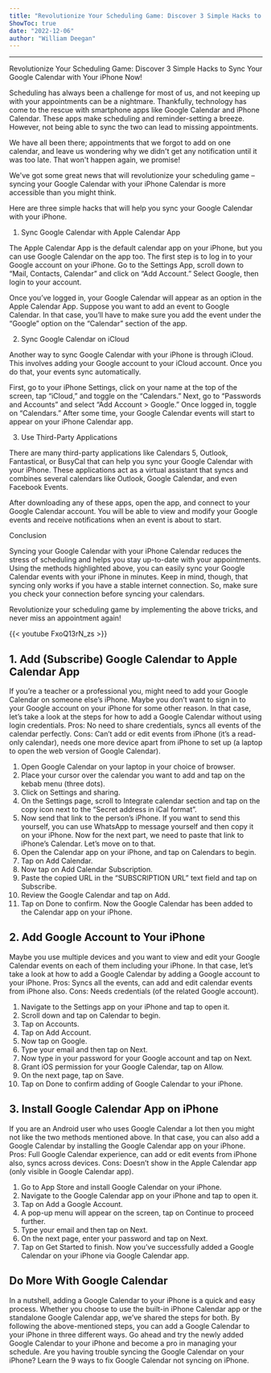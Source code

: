 ```yaml
---
title: "Revolutionize Your Scheduling Game: Discover 3 Simple Hacks to Sync Your Google Calendar with Your iPhone Now!"
ShowToc: true 
date: "2022-12-06"
author: "William Deegan"
---
```

*****
Revolutionize Your Scheduling Game: Discover 3 Simple Hacks to Sync Your Google Calendar with Your iPhone Now!

Scheduling has always been a challenge for most of us, and not keeping up with your appointments can be a nightmare. Thankfully, technology has come to the rescue with smartphone apps like Google Calendar and iPhone Calendar. These apps make scheduling and reminder-setting a breeze. However, not being able to sync the two can lead to missing appointments.

We have all been there; appointments that we forgot to add on one calendar, and leave us wondering why we didn't get any notification until it was too late. That won't happen again, we promise!

We've got some great news that will revolutionize your scheduling game – syncing your Google Calendar with your iPhone Calendar is more accessible than you might think.

Here are three simple hacks that will help you sync your Google Calendar with your iPhone.

1. Sync Google Calendar with Apple Calendar App

The Apple Calendar App is the default calendar app on your iPhone, but you can use Google Calendar on the app too. The first step is to log in to your Google account on your iPhone. Go to the Settings App, scroll down to “Mail, Contacts, Calendar” and click on “Add Account.” Select Google, then login to your account.

Once you’ve logged in, your Google Calendar will appear as an option in the Apple Calendar App. Suppose you want to add an event to Google Calendar. In that case, you’ll have to make sure you add the event under the “Google” option on the “Calendar” section of the app.

2. Sync Google Calendar on iCloud

Another way to sync Google Calendar with your iPhone is through iCloud. This involves adding your Google account to your iCloud account. Once you do that, your events sync automatically.

First, go to your iPhone Settings, click on your name at the top of the screen, tap “iCloud,” and toggle on the “Calendars.” Next, go to “Passwords and Accounts” and select “Add Account > Google.” Once logged in, toggle on “Calendars.” After some time, your Google Calendar events will start to appear on your iPhone Calendar app.

3. Use Third-Party Applications

There are many third-party applications like Calendars 5, Outlook, Fantastical, or BusyCal that can help you sync your Google Calendar with your iPhone. These applications act as a virtual assistant that syncs and combines several calendars like Outlook, Google Calendar, and even Facebook Events.

After downloading any of these apps, open the app, and connect to your Google Calendar account. You will be able to view and modify your Google events and receive notifications when an event is about to start.

Conclusion

Syncing your Google Calendar with your iPhone Calendar reduces the stress of scheduling and helps you stay up-to-date with your appointments. Using the methods highlighted above, you can easily sync your Google Calendar events with your iPhone in minutes. Keep in mind, though, that syncing only works if you have a stable internet connection. So, make sure you check your connection before syncing your calendars.

Revolutionize your scheduling game by implementing the above tricks, and never miss an appointment again!

{{< youtube FxoQ13rN_zs >}} 



## 1. Add (Subscribe) Google Calendar to Apple Calendar App


If you’re a teacher or a professional you, might need to add your Google Calendar on someone else’s iPhone. Maybe you don’t want to sign in to your Google account on your iPhone for some other reason. In that case, let’s take a look at the steps for how to add a Google Calendar without using login credentials.
Pros: No need to share credentials, syncs all events of the calendar perfectly.
Cons: Can’t add or edit events from iPhone (it’s a read-only calendar), needs one more device apart from iPhone to set up (a laptop to open the web version of Google Calendar).
1. Open Google Calendar on your laptop in your choice of browser.
2. Place your cursor over the calendar you want to add and tap on the kebab menu (three dots).
3. Click on Settings and sharing.
4. On the Settings page, scroll to Integrate calendar section and tap on the copy icon next to the “Secret address in iCal format”.
5. Now send that link to the person’s iPhone. If you want to send this yourself, you can use WhatsApp to message yourself and then copy it on your iPhone.
Now for the next part, we need to paste that link to iPhone’s Calendar. Let’s move on to that.
6. Open the Calendar app on your iPhone, and tap on Calendars to begin.
7. Tap on Add Calendar.
8. Now tap on Add Calendar Subscription.
9. Paste the copied URL in the “SUBSCRIPTION URL” text field and tap on Subscribe.
10. Review the Google Calendar and tap on Add.
11. Tap on Done to confirm. Now the Google Calendar has been added to the Calendar app on your iPhone.

 
## 2. Add Google Account to Your iPhone


Maybe you use multiple devices and you want to view and edit your Google Calendar events on each of them including your iPhone. In that case, let’s take a look at how to add a Google Calendar by adding a Google account to your iPhone.
Pros: Syncs all the events, can add and edit calendar events from iPhone also.
Cons: Needs credentials (of the related Google account).
1. Navigate to the Settings app on your iPhone and tap to open it.
2. Scroll down and tap on Calendar to begin.
3. Tap on Accounts.
4. Tap on Add Account.
5. Now tap on Google.
6. Type your email and then tap on Next.
7. Now type in your password for your Google account and tap on Next.
8. Grant iOS permission for your Google Calendar, tap on Allow.
9. On the next page, tap on Save.
10. Tap on Done to confirm adding of Google Calendar to your iPhone.

 
## 3. Install Google Calendar App on iPhone


If you are an Android user who uses Google Calendar a lot then you might not like the two methods mentioned above. In that case, you can also add a Google Calendar by installing the Google Calendar app on your iPhone.
Pros: Full Google Calendar experience, can add or edit events from iPhone also, syncs across devices.
Cons: Doesn’t show in the Apple Calendar app (only visible in Google Calendar app).
1. Go to App Store and install Google Calendar on your iPhone.
2. Navigate to the Google Calendar app on your iPhone and tap to open it.
3. Tap on Add a Google Account.
4. A pop-up menu will appear on the screen, tap on Continue to proceed further.
5. Type your email and then tap on Next.
6. On the next page, enter your password and tap on Next.
7. Tap on Get Started to finish. Now you’ve successfully added a Google Calendar on your iPhone via Google Calendar app.

 
## Do More With Google Calendar


In a nutshell, adding a Google Calendar to your iPhone is a quick and easy process. Whether you choose to use the built-in iPhone Calendar app or the standalone Google Calendar app, we’ve shared the steps for both. By following the above-mentioned steps, you can add a Google Calendar to your iPhone in three different ways. Go ahead and try the newly added Google Calendar to your iPhone and become a pro in managing your schedule. 
Are you having trouble syncing the Google Calendar on your iPhone? Learn the 9 ways to fix Google Calendar not syncing on iPhone.




